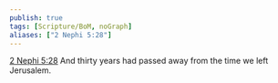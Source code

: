 ```yaml
---
publish: true
tags: [Scripture/BoM, noGraph]
aliases: ["2 Nephi 5:28"]
---
```

[2 Nephi 5:28](https://churchofjesuschrist.org/study/scriptures/bofm/2-ne/5?lang=eng&id=p28#p28) And thirty years had passed away from the time we left Jerusalem.

